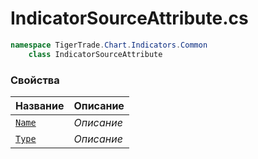 
# IndicatorSourceAttribute.cs
```csharp
namespace TigerTrade.Chart.Indicators.Common  
    class IndicatorSourceAttribute
```

### Свойства
| Название | Описание |
| --- | --- |
| [`Name`](./Свойства/Name.md) | *Описание* |
| [`Type`](./Свойства/Type.md) | *Описание* |

